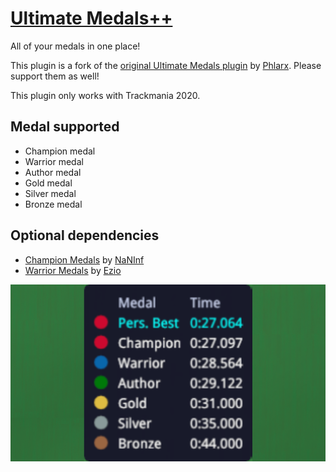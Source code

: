 # [Ultimate Medals++](https://openplanet.dev/plugin/ultimate_medal_plusplus)

All of your medals in one place!

This plugin is a fork of the [original Ultimate Medals plugin](https://openplanet.dev/plugin/ultimatemedals) by [Phlarx](https://openplanet.dev/u/phlarx). Please support them as well!

This plugin only works with Trackmania 2020.

## Medal supported
- Champion medal
- Warrior medal
- Author medal
- Gold medal
- Silver medal
- Bronze medal

## Optional dependencies
- [Champion Medals](https://openplanet.dev/plugin/championmedals) by [NaNInf](https://openplanet.dev/u/nan-inf)
- [Warrior Medals](https://openplanet.dev/plugin/warriormedals) by [Ezio](https://openplanet.dev/u/ezio416)

![Ultimate Medals++](./Images/Ultimate%20Medals++.png)